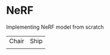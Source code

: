 # NeRF
Implementing NeRF model from scratch

<center>
<table>
  <tr>
    <td>Chair</td>
    <td>Ship</td>
  </tr>
  <tr>
    <td>
      <a href="https://github.com/prajwalsingh/NeRF/blob/main/results/chair.mp4" title="Link Title"></a>
    </td>
    <td>
      <a href="https://github.com/prajwalsingh/NeRF/blob/main/results/ship.mp4" title="Link Title"></a>
    </td>
  </tr>
</table>
</center>
